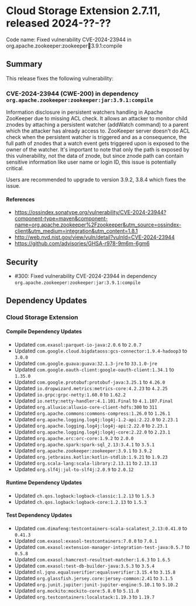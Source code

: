 # Cloud Storage Extension 2.7.11, released 2024-??-??

Code name: Fixed vulnerability CVE-2024-23944 in org.apache.zookeeper:zookeeper:jar:3.9.1:compile

## Summary

This release fixes the following vulnerability:

### CVE-2024-23944 (CWE-200) in dependency `org.apache.zookeeper:zookeeper:jar:3.9.1:compile`
Information disclosure in persistent watchers handling in Apache ZooKeeper due to missing ACL check. It allows an attacker to monitor child znodes by attaching a persistent watcher (addWatch command) to a parent which the attacker has already access to. ZooKeeper server doesn't do ACL check when the persistent watcher is triggered and as a consequence, the full path of znodes that a watch event gets triggered upon is exposed to the owner of the watcher. It's important to note that only the path is exposed by this vulnerability, not the data of znode, but since znode path can contain sensitive information like user name or login ID, this issue is potentially critical.

Users are recommended to upgrade to version 3.9.2, 3.8.4 which fixes the issue.

#### References
* https://ossindex.sonatype.org/vulnerability/CVE-2024-23944?component-type=maven&component-name=org.apache.zookeeper%2Fzookeeper&utm_source=ossindex-client&utm_medium=integration&utm_content=1.8.1
* http://web.nvd.nist.gov/view/vuln/detail?vulnId=CVE-2024-23944
* https://github.com/advisories/GHSA-r978-9m6m-6gm6

## Security

* #300: Fixed vulnerability CVE-2024-23944 in dependency `org.apache.zookeeper:zookeeper:jar:3.9.1:compile`

## Dependency Updates

### Cloud Storage Extension

#### Compile Dependency Updates

* Updated `com.exasol:parquet-io-java:2.0.6` to `2.0.7`
* Updated `com.google.cloud.bigdataoss:gcs-connector:1.9.4-hadoop3` to `3.0.0`
* Updated `com.google.guava:guava:32.1.3-jre` to `33.1.0-jre`
* Updated `com.google.oauth-client:google-oauth-client:1.34.1` to `1.35.0`
* Updated `com.google.protobuf:protobuf-java:3.25.1` to `4.26.0`
* Updated `io.dropwizard.metrics:metrics-core:4.2.23` to `4.2.25`
* Updated `io.grpc:grpc-netty:1.60.0` to `1.62.2`
* Updated `io.netty:netty-handler:4.1.101.Final` to `4.1.107.Final`
* Updated `org.alluxio:alluxio-core-client-hdfs:300` to `311`
* Updated `org.apache.commons:commons-compress:1.26.0` to `1.26.1`
* Updated `org.apache.logging.log4j:log4j-1.2-api:2.22.0` to `2.23.1`
* Updated `org.apache.logging.log4j:log4j-api:2.22.0` to `2.23.1`
* Updated `org.apache.logging.log4j:log4j-core:2.22.0` to `2.23.1`
* Updated `org.apache.orc:orc-core:1.9.2` to `2.0.0`
* Updated `org.apache.spark:spark-sql_2.13:3.4.1` to `3.5.1`
* Updated `org.apache.zookeeper:zookeeper:3.9.1` to `3.9.2`
* Updated `org.jetbrains.kotlin:kotlin-stdlib:1.9.21` to `1.9.23`
* Updated `org.scala-lang:scala-library:2.13.11` to `2.13.13`
* Updated `org.slf4j:jul-to-slf4j:2.0.9` to `2.0.12`

#### Runtime Dependency Updates

* Updated `ch.qos.logback:logback-classic:1.2.13` to `1.5.3`
* Updated `ch.qos.logback:logback-core:1.2.13` to `1.5.3`

#### Test Dependency Updates

* Updated `com.dimafeng:testcontainers-scala-scalatest_2.13:0.41.0` to `0.41.3`
* Updated `com.exasol:exasol-testcontainers:7.0.0` to `7.0.1`
* Updated `com.exasol:extension-manager-integration-test-java:0.5.7` to `0.5.8`
* Updated `com.exasol:hamcrest-resultset-matcher:1.6.3` to `1.6.5`
* Updated `com.exasol:test-db-builder-java:3.5.3` to `3.5.4`
* Updated `nl.jqno.equalsverifier:equalsverifier:3.15.4` to `3.15.8`
* Updated `org.glassfish.jersey.core:jersey-common:2.41` to `3.1.5`
* Updated `org.junit.jupiter:junit-jupiter-engine:5.10.1` to `5.10.2`
* Updated `org.mockito:mockito-core:5.8.0` to `5.11.0`
* Updated `org.testcontainers:localstack:1.19.3` to `1.19.7`

